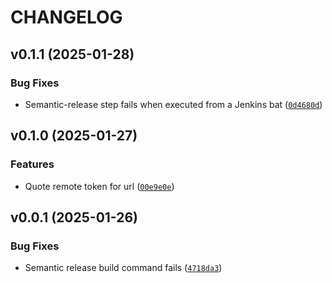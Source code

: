 # CHANGELOG


## v0.1.1 (2025-01-28)

### Bug Fixes

- Semantic-release step fails when executed from a Jenkins bat
  ([`0d4680d`](https://github.com/cuinixam/pypeline-semantic-release/commit/0d4680de37c6d47ce57d274deae38ac32f3c2308))


## v0.1.0 (2025-01-27)

### Features

- Quote remote token for url
  ([`00e9e0e`](https://github.com/cuinixam/pypeline-semantic-release/commit/00e9e0e4cda44f0708ad83d51120bfec084bfb97))


## v0.0.1 (2025-01-26)

### Bug Fixes

- Semantic release build command fails
  ([`4718da3`](https://github.com/cuinixam/pypeline-semantic-release/commit/4718da3c1206f784f564e821373472f0df64afc5))
